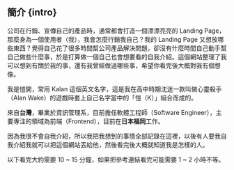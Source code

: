 ## 簡介 {intro}

公司在行銷、宣傳自己的產品時，通常都會打造一個漂漂亮亮的 Landing Page，那麼身為一個使用者（我），我會怎麼行銷我自己？我的 Landing Page 又想放哪些東西？覺得自己花了很多時間幫公司產品解決問題，卻沒有什麼時間自己動手幫自己做些什麼事，於是打算做一個自己也會想要看的自我介紹。這個網站整理了我可以想到有關於我的事，還有我曾經做過哪些事，希望你看完後大概對我有個想像。

我是愷開，常用 Kalan 這個英文名字，這是我在高中時期沈迷一款叫做心靈殺手（Alan Wake）的遊戲時套上自己名字當中的「愷（K）」組合而成的。

來自**台灣**，畢業於資訊管理系，目前擔任軟體工程師（Software Engineer），主要專注的領域為前端（Frontend），目前在**日本福岡**工作。

因為我很不會自我介紹，所以我把我想到的事情全部記錄在這裡，以後有人要我自我介紹我就可以把這個網站丟給他，然後看完後大概就知道我是怎樣的人。

以下看完大約需要 10 ~ 15 分鐘，如果把參考連結看完可能需要 1 ~ 2 小時不等。
